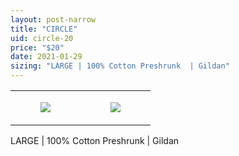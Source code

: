```yaml
---
layout: post-narrow
title: "CIRCLE"
uid: circle-20
price: "$20"
date: 2021-01-29
sizing: "LARGE | 100% Cotton Preshrunk  | Gildan"
---
```




<table style="width:100%;"><tr><td style="vertical-align:top;">
      <figure class="tmblr-full" data-orig-height="2048" data-orig-width="1365" data-orig-src="https://concertshirts.netlify.app/shirts/0546/0546-01.jpg"><img src="https://64.media.tumblr.com/e660eb79106af7dd5cdb6c061a8c86b9/e5dd8ee39c9b2efb-5d/s540x810/a9ec6c4785fc0c5a6c3f6c2e247f6de4aaaf77a7.jpg" data-orig-height="2048" data-orig-width="1365" data-orig-src="https://concertshirts.netlify.app/shirts/0546/0546-01.jpg"/></figure></td>
    <td style="vertical-align:top;">
      <figure class="tmblr-full" data-orig-height="2048" data-orig-width="1365" data-orig-src="https://concertshirts.netlify.app/shirts/0546/0546-02.jpg"><img src="https://64.media.tumblr.com/2a26e41d3d5fce0f0437c77c634e6e3c/e5dd8ee39c9b2efb-ed/s540x810/6770126fb3cd91c7c33040f992fdcb412f55cf43.jpg" data-orig-height="2048" data-orig-width="1365" data-orig-src="https://concertshirts.netlify.app/shirts/0546/0546-02.jpg"/></figure></td>
  </tr></table><p>
  LARGE | 100% Cotton Preshrunk | Gildan
</p>
